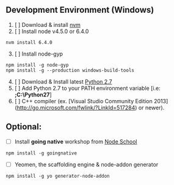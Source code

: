 ## Development Environment (Windows)
1. [ ] Download & install [nvm](https://github.com/coreybutler/nvm-windows)
2. [ ] Install node v4.5.0 or 6.4.0
```
nvm install 6.4.0
```
3. [ ] Install node-gyp
```
npm install -g node-gyp
npm install -g --production windows-build-tools
```
4. [ ] Download & Install latest [Python 2.7](https://www.python.org/ftp/python/2.7.11/python-2.7.11.amd64.msi)
5. [ ] Add Python 2.7 to your PATH environment variable [i.e: **;C:\Python27**]
6. [ ] C++ compiler (ex. [Visual Studio Community Edition 2013] (http://go.microsoft.com/fwlink/?LinkId=517284) or newer).

## Optional:
- [ ] Install **going native** workshop from [Node School](http://nodeschool.io/)
```
npm install -g goingnative
```
- [ ] Yeomen, the scaffolding engine & node-addon generator
```
npm install -g yo generator-node-addon
```
